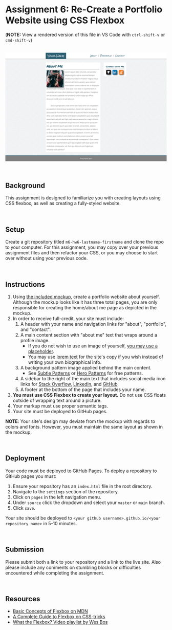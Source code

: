 # Assignment 6: Re-Create a Portfolio Website using CSS Flexbox

(**NOTE:** View a rendered version of this file in VS Code with `ctrl-shift-v` or `cmd-shift-v`)

&nbsp;
![mockup](mockup-1920.png)

&nbsp;
## Background

This assignment is designed to familiarize you with creating layouts using CSS flexbox, as well as creating a fully-styled website.

&nbsp;
## Setup

Create a git repository titled `m6-hw6-lastname-firstname` and clone the repo to your computer. For this assignment, you may copy over your previous assignment files and then refactor your CSS, or you may choose to start over without using your previous code.

&nbsp;
## Instructions

1. Using [the included mockup](mockup-1920.png), create a portfolio website about yourself. Although the mockup looks like it has three total pages, you are only responsible for creating the home/about me page as depicted in the mockup.
1. In order to receive full-credit, your site must include:
    1. A header with your name and navigation links for "about", "portfolio", and "contact".
    1. A main content section with "about me" text that wraps around a profile image.
        * If you do not wish to use an image of yourself, [you may use a placeholder](https://pravatar.cc/).
        * You may use [lorem text](https://uhded.com/automatic-generate-lorem-vscode) for the site's copy if you wish instead of writing your own biographical info.
    1. A background pattern image applied behind the main content.
        * See [Subtle Patterns](https://www.toptal.com/designers/subtlepatterns/) or [Hero Patterns](https://www.heropatterns.com/) for free patterns.
    1. A sidebar to the right of the main text that includes social media icon links for [Stack Overflow](assets/soverflow.png), [LinkedIn](assets/linkedin.png), and [GitHub](assets/git.png)
    1. A footer at the bottom of the page that includes your name.
1. **You must use CSS Flexbox to create your layout.** Do not use CSS floats outside of wrapping text around a picture.
1. Your markup must use proper semantic tags.
1. Your site must be deployed to GitHub pages.

**NOTE**: Your site's design may deviate from the mockup with regards to colors and fonts. However, you must maintain the same layout as shown in the mockup.

&nbsp;
## Deployment

Your code must be deployed to GitHub Pages. To deploy a repository to GitHub pages you must:

1. Ensure your repository has an `index.html` file in the root directory.
1. Navigate to the `settings` section of the repository.
1. Click on `pages` in the left navigation menu.
1. Under `source` click the dropdown and select your `master` or `main` branch.
1. Click `save`.

Your site should be deployed to `<your github username>.github.io/<your repository name>` in 5-10 minutes.

&nbsp;
## Submission

Please submit both a link to your repository and a link to the live site. Also please include any comments on stumbling blocks or difficulties encountered while completing the assignment.

&nbsp;
## Resources

* [Basic Concepts of Flexbox on MDN](https://developer.mozilla.org/en-US/docs/Web/CSS/CSS_Flexible_Box_Layout/Basic_Concepts_of_Flexbox)
* [A Complete Guide to Flexbox on CSS-tricks](https://css-tricks.com/snippets/css/a-guide-to-flexbox/)
* [What the Flexbox? Video playlist by Wes Bos](https://www.youtube.com/playlist?list=PLu8EoSxDXHP7xj_y6NIAhy0wuCd4uVdid)